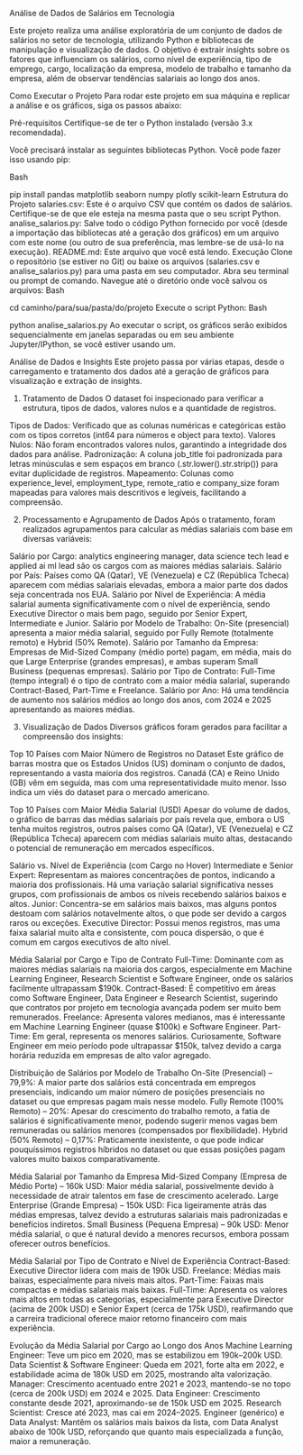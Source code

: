 Análise de Dados de Salários em Tecnologia

Este projeto realiza uma análise exploratória de um conjunto de dados de salários no setor de tecnologia, utilizando Python e bibliotecas de manipulação e visualização de dados. O objetivo é extrair insights sobre os fatores que influenciam os salários, como nível de experiência, tipo de emprego, cargo, localização da empresa, modelo de trabalho e tamanho da empresa, além de observar tendências salariais ao longo dos anos.

Como Executar o Projeto
Para rodar este projeto em sua máquina e replicar a análise e os gráficos, siga os passos abaixo:

Pré-requisitos
Certifique-se de ter o Python instalado (versão 3.x recomendada).

Você precisará instalar as seguintes bibliotecas Python. Você pode fazer isso usando pip:

Bash

pip install pandas matplotlib seaborn numpy plotly scikit-learn
Estrutura do Projeto
salaries.csv: Este é o arquivo CSV que contém os dados de salários. Certifique-se de que ele esteja na mesma pasta que o seu script Python.
analise_salarios.py: Salve todo o código Python fornecido por você (desde a importação das bibliotecas até a geração dos gráficos) em um arquivo com este nome (ou outro de sua preferência, mas lembre-se de usá-lo na execução).
README.md: Este arquivo que você está lendo.
Execução
Clone o repositório (se estiver no Git) ou baixe os arquivos (salaries.csv e analise_salarios.py) para uma pasta em seu computador.
Abra seu terminal ou prompt de comando.
Navegue até o diretório onde você salvou os arquivos:
Bash

cd caminho/para/sua/pasta/do/projeto
Execute o script Python:
Bash

python analise_salarios.py
Ao executar o script, os gráficos serão exibidos sequencialmente em janelas separadas ou em seu ambiente Jupyter/IPython, se você estiver usando um.

Análise de Dados e Insights
Este projeto passa por várias etapas, desde o carregamento e tratamento dos dados até a geração de gráficos para visualização e extração de insights.

1. Tratamento de Dados
O dataset foi inspecionado para verificar a estrutura, tipos de dados, valores nulos e a quantidade de registros.

Tipos de Dados: Verificado que as colunas numéricas e categóricas estão com os tipos corretos (int64 para números e object para texto).
Valores Nulos: Não foram encontrados valores nulos, garantindo a integridade dos dados para análise.
Padronização: A coluna job_title foi padronizada para letras minúsculas e sem espaços em branco (.str.lower().str.strip()) para evitar duplicidade de registros.
Mapeamento: Colunas como experience_level, employment_type, remote_ratio e company_size foram mapeadas para valores mais descritivos e legíveis, facilitando a compreensão.

2. Processamento e Agrupamento de Dados
Após o tratamento, foram realizados agrupamentos para calcular as médias salariais com base em diversas variáveis:

Salário por Cargo: analytics engineering manager, data science tech lead e applied ai ml lead são os cargos com as maiores médias salariais.
Salário por País: Países como QA (Qatar), VE (Venezuela) e CZ (República Tcheca) aparecem com médias salariais elevadas, embora a maior parte dos dados seja concentrada nos EUA.
Salário por Nível de Experiência: A média salarial aumenta significativamente com o nível de experiência, sendo Executive Director o mais bem pago, seguido por Senior Expert, Intermediate e Junior.
Salário por Modelo de Trabalho: On-Site (presencial) apresenta a maior média salarial, seguido por Fully Remote (totalmente remoto) e Hybrid (50% Remote).
Salário por Tamanho da Empresa: Empresas de Mid-Sized Company (médio porte) pagam, em média, mais do que Large Enterprise (grandes empresas), e ambas superam Small Business (pequenas empresas).
Salário por Tipo de Contrato: Full-Time (tempo integral) é o tipo de contrato com a maior média salarial, superando Contract-Based, Part-Time e Freelance.
Salário por Ano: Há uma tendência de aumento nos salários médios ao longo dos anos, com 2024 e 2025 apresentando as maiores médias.

3. Visualização de Dados
Diversos gráficos foram gerados para facilitar a compreensão dos insights:

Top 10 Países com Maior Número de Registros no Dataset
Este gráfico de barras mostra que os Estados Unidos (US) dominam o conjunto de dados, representando a vasta maioria dos registros. Canadá (CA) e Reino Unido (GB) vêm em seguida, mas com uma representatividade muito menor. Isso indica um viés do dataset para o mercado americano.

Top 10 Países com Maior Média Salarial (USD)
Apesar do volume de dados, o gráfico de barras das médias salariais por país revela que, embora o US tenha muitos registros, outros países como QA (Qatar), VE (Venezuela) e CZ (República Tcheca) aparecem com médias salariais muito altas, destacando o potencial de remuneração em mercados específicos.

Salário vs. Nível de Experiência (com Cargo no Hover)
Intermediate e Senior Expert: Representam as maiores concentrações de pontos, indicando a maioria dos profissionais. Há uma variação salarial significativa nesses grupos, com profissionais de ambos os níveis recebendo salários baixos e altos.
Junior: Concentra-se em salários mais baixos, mas alguns pontos destoam com salários notavelmente altos, o que pode ser devido a cargos raros ou exceções.
Executive Director: Possui menos registros, mas uma faixa salarial muito alta e consistente, com pouca dispersão, o que é comum em cargos executivos de alto nível.

Média Salarial por Cargo e Tipo de Contrato
Full-Time: Dominante com as maiores médias salariais na maioria dos cargos, especialmente em Machine Learning Engineer, Research Scientist e Software Engineer, onde os salários facilmente ultrapassam $190k.
Contract-Based: É competitivo em áreas como Software Engineer, Data Engineer e Research Scientist, sugerindo que contratos por projeto em tecnologia avançada podem ser muito bem remunerados.
Freelance: Apresenta valores medianos, mas é interessante em Machine Learning Engineer (quase $100k) e Software Engineer.
Part-Time: Em geral, representa os menores salários. Curiosamente, Software Engineer em meio período pode ultrapassar $150k, talvez devido a carga horária reduzida em empresas de alto valor agregado.

Distribuição de Salários por Modelo de Trabalho
On-Site (Presencial) – 79,9%: A maior parte dos salários está concentrada em empregos presenciais, indicando um maior número de posições presenciais no dataset ou que empresas pagam mais nesse modelo.
Fully Remote (100% Remoto) – 20%: Apesar do crescimento do trabalho remoto, a fatia de salários é significativamente menor, podendo sugerir menos vagas bem remuneradas ou salários menores (compensados por flexibilidade).
Hybrid (50% Remoto) – 0,17%: Praticamente inexistente, o que pode indicar pouquíssimos registros híbridos no dataset ou que essas posições pagam valores muito baixos comparativamente.

Média Salarial por Tamanho da Empresa
Mid-Sized Company (Empresa de Médio Porte) – 160k USD: Maior média salarial, possivelmente devido à necessidade de atrair talentos em fase de crescimento acelerado.
Large Enterprise (Grande Empresa) – 150k USD: Fica ligeiramente atrás das médias empresas, talvez devido a estruturas salariais mais padronizadas e benefícios indiretos.
Small Business (Pequena Empresa) – 90k USD: Menor média salarial, o que é natural devido a menores recursos, embora possam oferecer outros benefícios.

Média Salarial por Tipo de Contrato e Nível de Experiência
Contract-Based: Executive Director lidera com mais de 190k USD.
Freelance: Médias mais baixas, especialmente para níveis mais altos.
Part-Time: Faixas mais compactas e médias salariais mais baixas.
Full-Time: Apresenta os valores mais altos em todas as categorias, especialmente para Executive Director (acima de 200k USD) e Senior Expert (cerca de 175k USD), reafirmando que a carreira tradicional oferece maior retorno financeiro com mais experiência.

Evolução da Média Salarial por Cargo ao Longo dos Anos
Machine Learning Engineer: Teve um pico em 2020, mas se estabilizou em 190k–200k USD.
Data Scientist & Software Engineer: Queda em 2021, forte alta em 2022, e estabilidade acima de 180k USD em 2025, mostrando alta valorização.
Manager: Crescimento acentuado entre 2021 e 2023, mantendo-se no topo (cerca de 200k USD) em 2024 e 2025.
Data Engineer: Crescimento constante desde 2021, aproximando-se de 150k USD em 2025.
Research Scientist: Cresce até 2023, mas cai em 2024–2025.
Engineer (genérico) e Data Analyst: Mantêm os salários mais baixos da lista, com Data Analyst abaixo de 100k USD, reforçando que quanto mais especializada a função, maior a remuneração.
